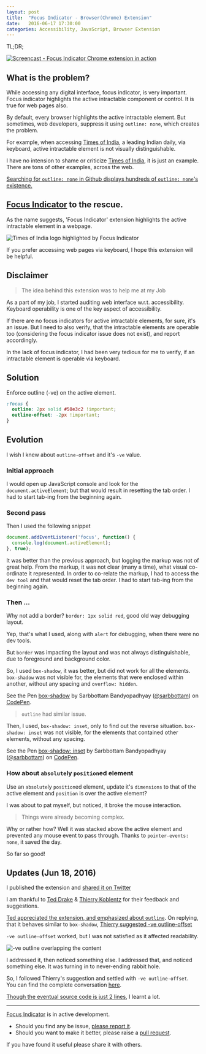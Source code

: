 ```yaml
---
layout: post
title:  "Focus Indicator - Browser(Chrome) Extension"
date:   2016-06-17 17:30:00
categories: Accessibility, JavaScript, Browser Extension
---
```


TL;DR;

<a href="https://www.youtube.com/watch?v=r-AYcPC-Dsg" title="Screencast - Focus Indicator Chrome extension in action">
  <img src="http://i.imgur.com/qqEXCal.png" alt="Screencast - Focus Indicator Chrome extension in action" style="display: block; max-width:100%; margin: auto"/>
</a>

## What is the problem?

While accessing any digital interface, focus indicator, is very important.
Focus indicator highlights the active intractable component or control.
It is true for web pages also.

By default, every browser highlights the active intractable element.
But sometimes, web developers, suppress it using `outline: none`, which creates the problem.

For example, when accessing [Times of India](http://timesofindia.indiatimes.com/), a leading Indian daily, via keyboard,
active intractable element is not visually distinguishable.

I have no intension to shame or criticize [Times of India](http://timesofindia.indiatimes.com/), it is just an example.
There are tons of other examples, across the web.

[Searching for `outline: none` in Github displays hundreds of `outline: none`'s existence.](https://github.com/search?l=css&q=outline%3A+none&type=Code&utf8=%E2%9C%93)

## [Focus Indicator](https://chrome.google.com/webstore/detail/focus-indicator/heeoeadndnhebmfebjccbhmccmaoedlf) to the rescue.

As the name suggests, 'Focus Indicator' extension highlights the active intractable element in a webpage.

<img src="http://i.imgur.com/pck8LJW.png" alt="Times of India logo highlighted by Focus Indicator" style="display: block; max-width:100%; margin: auto"/>

If you prefer accessing web pages via keyboard, I hope this extension will be helpful.

## Disclaimer

> The idea behind this extension was to help me at my Job

As a part of my job, I started auditing web interface w.r.t. accessibility.
Keyboard operability is one of the key aspect of accessibility.

If there are no focus indicators for active intractable elements, for sure, it's an issue.
But I need to also verify, that the intractable elements are operable too (considering the focus indicator issue does not exist), and report accordingly.

In the lack of focus indicator, I had been very tedious for me to verify, if an intractable element is operable via keyboard.

## Solution

Enforce outline (-ve) on the active element.

```css
:focus {
  outline: 2px solid #50e3c2 !important;
  outline-offset: -2px !important;
}
```

## Evolution

I wish I knew about `outline-offset` and it's `-ve` value.

### Initial approach

I would open up JavaScript console and look for the `document.activeElement`; but that would result in resetting the tab order.
I had to start tab-ing from the beginning again.

### Second pass

Then I used the following snippet

```js
document.addEventListener('focus', function() {
  console.log(document.activeElement);
}, true);
```

It was better than the previous approach, but logging the markup was not of great help.
From the markup, it was not clear (many a time), what visual co-ordinate it represented.
In order to co-relate the markup, I had to access the `dev tool` and that would reset the tab order.
I had to start tab-ing from the beginning again.

### Then ...

Why not add a border? `border: 1px solid red`, good old way debugging layout.

Yep, that's what I used, along with `alert` for debugging, when there were no dev tools.

But `border` was impacting the layout and was not always distinguishable, due to foreground and background color.

So, I used `box-shadow`, it was better, but did not work for all the elements.
`box-shadow` was not visible for, the elements that were enclosed within another, without any spacing and `overflow: hidden`.

<p data-height="265" data-theme-id="0" data-slug-hash="QEKyKG" data-default-tab="css,result" data-user="sarbbottam" data-embed-version="2" class="codepen">See the Pen <a href="http://codepen.io/sarbbottam/pen/QEKyKG/">box-shadow</a> by Sarbbottam Bandyopadhyay (<a href="http://codepen.io/sarbbottam">@sarbbottam</a>) on <a href="http://codepen.io">CodePen</a>.</p>
<script async src="//assets.codepen.io/assets/embed/ei.js"></script>

> `outline` had similar issue.

Then, I used, `box-shadow: inset`, only to find out the reverse situation.
`box-shadow: inset` was not visible, for the elements that contained other elements, without any spacing.

<p data-height="265" data-theme-id="0" data-slug-hash="gMwPwO" data-default-tab="css,result" data-user="sarbbottam" data-embed-version="2" class="codepen">See the Pen <a href="http://codepen.io/sarbbottam/pen/gMwPwO/">box-shadow: inset</a> by Sarbbottam Bandyopadhyay (<a href="http://codepen.io/sarbbottam">@sarbbottam</a>) on <a href="http://codepen.io">CodePen</a>.</p>
<script async src="//assets.codepen.io/assets/embed/ei.js"></script>

### How about `absolute`ly `position`ed element

Use an `absolute`ly `position`ed element, update it's `dimensions` to that of the active element and `position` is over the active element?

I was about to pat myself, but noticed, it broke the mouse interaction.

> Things were already becoming complex.

Why or rather how?
Well it was stacked above the active element and prevented any mouse event to pass through.
Thanks to `pointer-events: none`, it saved the day.

So far so good!

## Updates (Jun 18, 2016)

I published the extension and [shared it on Twitter](https://twitter.com/sarbbottam/status/744005122104131584)

I am thankful to [Ted Drake](https://twitter.com/ted_drake) & [Thierry Koblentz](https://twitter.com/thierrykoblentz) for their feedback and suggestions.

[Ted appreciated the extension, and emphasized about `outline`](https://twitter.com/ted_drake/status/744110815117213696).
On replying, that it behaves similar to `box-shadow`, [Thierry suggested -ve outline-offset](https://twitter.com/thierrykoblentz/status/744233653333463042)

`-ve outline-offset` worked, but I was not satisfied as it affected readability.

<img src="http://i.imgur.com/jTyiOya.png" alt="-ve outline overlapping the content" style="display: block; max-width:100%; margin: auto"/>

I addressed it, then noticed something else. I addressed that, and noticed something else. It was turning in to never-ending rabbit hole.

So, I followed Thierry's suggestion and settled with `-ve outline-offset`. You can find the complete conversation [here](https://twitter.com/sarbbottam/status/744005122104131584).

[Though the eventual source code is just 2 lines](https://github.com/sarbbottam/focus-indicator/blob/master/src/style.css#L1-L4), I learnt a lot.

---

[Focus Indicator](https://chrome.google.com/webstore/detail/focus-indicator/heeoeadndnhebmfebjccbhmccmaoedlf) is in active development.

- Should you find any be issue, [please report it](https://github.com/sarbbottam/focus-indicator/issues).
- Should you want to make it better, please raise a [pull request](https://github.com/sarbbottam/focus-indicator/compare).

If you have found it useful please share it with others.
